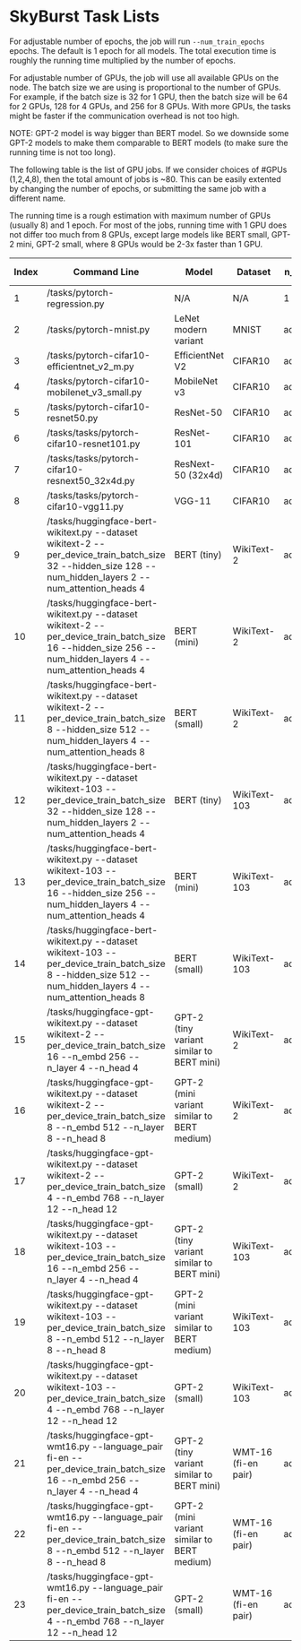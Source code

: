 # SkyBurst Task Lists

For adjustable number of epochs, the job will run `--num_train_epochs` epochs. The default is 1 epoch for all models.
The total execution time is roughly the running time multiplied by the number of epochs.

For adjustable number of GPUs, the job will use all available GPUs on the node. The batch size we are using is proportional to the number of GPUs.
For example, if the batch size is 32 for 1 GPU, then the batch size will be 64 for 2 GPUs, 128 for 4 GPUs, and 256 for 8 GPUs.
With more GPUs, the tasks might be faster if the communication overhead is not too high.

NOTE: GPT-2 model is way bigger than BERT model. So we downside some GPT-2 models to make them comparable to BERT models (to make sure the running time is not too long).

The following table is the list of GPU jobs.
If we consider choices of #GPUs (1,2,4,8), then the total amount of jobs is ~80. This can be easily extented by changing the number of epochs, or submitting the same job with a different name.

The running time is a rough estimation with maximum number of GPUs (usually 8) and 1 epoch. For most of the jobs, running time with 1 GPU does not differ too much from 8 GPUs, except large models like BERT small, GPT-2 mini, GPT-2 small, where 8 GPUs would be 2-3x faster than 1 GPU.

| Index | Command Line                                                    | Model                           |    Dataset |   n_epochs |     n_gpus | Type | Running Time |
|-------|-----------------------------------------------------------------|---------------------------------|------------|------------|------------|------|--------------|
|     1 | /tasks/pytorch-regression.py                                    | N/A                             |        N/A |          1 |          1 | test |         ~1m  |
|     2 | /tasks/pytorch-mnist.py                                         | LeNet modern variant            |      MNIST | adjustable |          1 | test |         ~5m  |
|     3 | /tasks/pytorch-cifar10-efficientnet_v2_m.py                     | EfficientNet V2                 |    CIFAR10 | adjustable | adjustable |   CV |       5-10m  |
|     4 | /tasks/pytorch-cifar10-mobilenet_v3_small.py                    | MobileNet v3                    |    CIFAR10 | adjustable | adjustable |   CV |       5-10m  |
|     5 | /tasks/pytorch-cifar10-resnet50.py                              | ResNet-50                       |    CIFAR10 | adjustable | adjustable |   CV |       5-10m  |
|     6 | /tasks/tasks/pytorch-cifar10-resnet101.py                       | ResNet-101                      |    CIFAR10 | adjustable | adjustable |   CV |       5-10m  |
|     7 | /tasks/tasks/pytorch-cifar10-resnext50_32x4d.py                 | ResNext-50 (32x4d)              |    CIFAR10 | adjustable | adjustable |   CV |       5-10m  |
|     8 | /tasks/tasks/pytorch-cifar10-vgg11.py                           | VGG-11                          |    CIFAR10 | adjustable | adjustable |   CV |       5-10m  |
|     9 | /tasks/huggingface-bert-wikitext.py --dataset wikitext-2 --per_device_train_batch_size 32 --hidden_size 128 --num_hidden_layers 2  --num_attention_heads 4 | BERT (tiny)                           |  WikiText-2 | adjustable | adjustable |  NLP |       3-5m  |
|    10 | /tasks/huggingface-bert-wikitext.py --dataset wikitext-2 --per_device_train_batch_size 16 --hidden_size 256 --num_hidden_layers 4  --num_attention_heads 4 | BERT (mini)                           |  WikiText-2 | adjustable | adjustable |  NLP |      5-10m  |
|    11 | /tasks/huggingface-bert-wikitext.py --dataset wikitext-2 --per_device_train_batch_size 8 --hidden_size 512 --num_hidden_layers 4  --num_attention_heads 8 | BERT (small)                          |  WikiText-2 | adjustable | adjustable |  NLP |      5-10m  |
|    12 | /tasks/huggingface-bert-wikitext.py --dataset wikitext-103 --per_device_train_batch_size 32 --hidden_size 128 --num_hidden_layers 2  --num_attention_heads 4 | BERT (tiny)                           |  WikiText-103 | adjustable | adjustable |  NLP |     1h  |
|    13 | /tasks/huggingface-bert-wikitext.py --dataset wikitext-103 --per_device_train_batch_size 16 --hidden_size 256 --num_hidden_layers 4  --num_attention_heads 4 | BERT (mini)                           |  WikiText-103 | adjustable | adjustable |  NLP |     2h  |
|    14 | /tasks/huggingface-bert-wikitext.py --dataset wikitext-103 --per_device_train_batch_size 8 --hidden_size 512 --num_hidden_layers 4  --num_attention_heads 8 | BERT (small)                          |  WikiText-103 | adjustable | adjustable |  NLP |      4h  |
|    15 | /tasks/huggingface-gpt-wikitext.py --dataset wikitext-2 --per_device_train_batch_size 16 --n_embd 256 --n_layer 4 --n_head 4  | GPT-2 (tiny variant similar to BERT mini)  |  WikiText-2 | adjustable | adjustable |  NLP |       5m  |
|    16 | /tasks/huggingface-gpt-wikitext.py --dataset wikitext-2 --per_device_train_batch_size 8 --n_embd 512 --n_layer 8 --n_head 8 | GPT-2 (mini variant similar to BERT medium)  |  WikiText-2 | adjustable | adjustable |  NLP |       10m  |
|    17 | /tasks/huggingface-gpt-wikitext.py --dataset wikitext-2 --per_device_train_batch_size 4 --n_embd 768 --n_layer 12 --n_head 12 | GPT-2 (small)                          |  WikiText-2 | adjustable | adjustable |  NLP |      15m  |
|    18 | /tasks/huggingface-gpt-wikitext.py --dataset wikitext-103 --per_device_train_batch_size 16 --n_embd 256 --n_layer 4 --n_head 4  | GPT-2 (tiny variant similar to BERT mini)  |  WikiText-103 | adjustable | adjustable |  NLP |       2h  |
|    19 | /tasks/huggingface-gpt-wikitext.py --dataset wikitext-103 --per_device_train_batch_size 8 --n_embd 512 --n_layer 8 --n_head 8 | GPT-2 (mini variant similar to BERT medium)  |  WikiText-103 | adjustable | adjustable |  NLP |       4h  |
|    20 | /tasks/huggingface-gpt-wikitext.py --dataset wikitext-103 --per_device_train_batch_size 4 --n_embd 768 --n_layer 12 --n_head 12 | GPT-2 (small)                          |  WikiText-103 | adjustable | adjustable |  NLP |      7h  |
|    21 | /tasks/huggingface-gpt-wmt16.py --language_pair fi-en --per_device_train_batch_size 16 --n_embd 256 --n_layer 4 --n_head 4  | GPT-2 (tiny variant similar to BERT mini)  |  WMT-16 (fi-en pair) | adjustable | adjustable |  NLP |       2h  |
|    22 | /tasks/huggingface-gpt-wmt16.py --language_pair fi-en --per_device_train_batch_size 8 --n_embd 512 --n_layer 8 --n_head 8 | GPT-2 (mini variant similar to BERT medium)  |  WMT-16 (fi-en pair) | adjustable | adjustable |  NLP |       3h  |
|    23 | /tasks/huggingface-gpt-wmt16.py --language_pair fi-en --per_device_train_batch_size 4 --n_embd 768 --n_layer 12 --n_head 12 | GPT-2 (small)                          |  WMT-16 (fi-en pair) | adjustable | adjustable |  NLP |      6h  |
